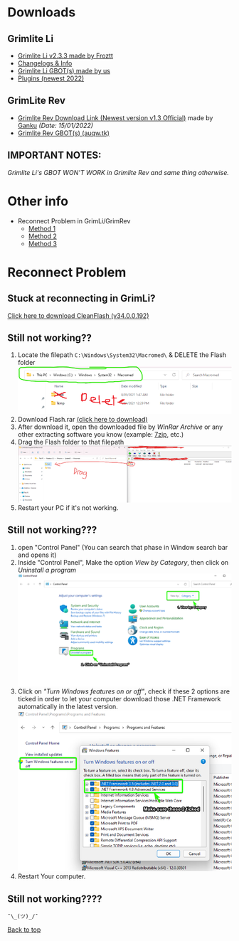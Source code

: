 <a name="Top_menu"/></a>
# Downloads
## Grimlite Li
- [Grimlite Li v2.3.3 made by Froztt](https://github.com/nicknggt/Grimlite-Li-GBOT/releases/download/v2.3.3/Grimlite.Li.2.3.3.zip)
- [Changelogs & Info](https://github.com/nicknggt/Grimlite-Li-GBOT/releases/tag/v2.3.3)
- [Grimlite Li GBOT(s) made by us](https://minhaskamal.github.io/DownGit/#/home?url=https://github.com/nicknggt/Grimlite-Li-GBOT/tree/main/Grim_Li_GBOT)
- [Plugins (newest 2022)](https://github.com/nicknggt/Grimlite-Li-GBOT/releases/download/Jan-2022/Plugins.zip)

## GrimLite Rev
- [Grimlite Rev Download Link (Newest version v1.3 Official)](https://github.com/GentleGanku/GrimliteRev/releases/download/v1.3-Skyguard/Grimlite.Rev.rar) made by [Ganku](https://github.com/GentleGanku) *(Date: 15/01/2022)*
- [Grimlite Rev GBOT(s) (auqw.tk)](https://auqw.tk/)

## IMPORTANT NOTES:
*Grimlite Li's GBOT WON'T WORK in Grimlite Rev and same thing otherwise.*

# Other info
- Reconnect Problem in GrimLi/GrimRev
	- [Method 1](#method_1)
	- [Method 2](#method_2)
	- [Method 3](#method_3)

# Reconnect Problem
<a name="method_1"/></a>
## Stuck at reconnecting in GrimLi?
[Click here to download CleanFlash (v34.0.0.192)](https://github.com/nicknggt/Grimlite-Li-GBOT/releases/download/CleanFlash_34.0.0.192/Flash.Player-20211207T081507Z-001.zip)

<a name="method_2"/></a>
## Still not working??
1. Locate the filepath `C:\Windows\System32\Macromed\` & DELETE the Flash folder
![mflash_step_1](./stuck_at_connecting_tutorial/M_flash_s1.png)
2. Download Flash.rar [(click here to download)](https://github.com/nicknggt/Grimlite-Li-GBOT/releases/download/Macromed_Flash_sys32/Flash.rar)
3. After download it, open the downloaded file by *WinRar Archive* or any other extracting software you know (example: [7zip](https://www.7-zip.org/download.html), etc.)
4. Drag the Flash folder to that filepath
![mflash_step_4](./stuck_at_connecting_tutorial/M_flash_s4.png)
5. Restart your PC if it's not working.

<a name="method_3"/></a>
## Still not working???
1. open "Control Panel" (You can search that phase in Window search bar and opens it)
2. Inside "Control Panel", Make the option *View by Category*, then click on *Uninstall a program*
![s1_c_panel](./stuck_at_connecting_tutorial/C_Panel_s1.png)
3. Click on *"Turn Windows features on or off"*, check if these 2 options are ticked in order to let your computer download those .NET Framework automatically in the latest version.
![s2_c_panel](./stuck_at_connecting_tutorial/C_Panel_s2.png)
4. Restart Your computer.

## Still not working????
`¯\_(ツ)_/¯`

[Back to top](#Top_menu)